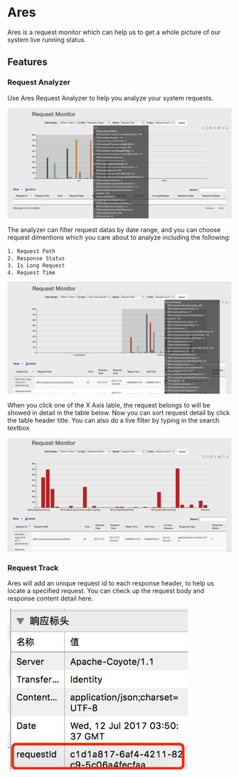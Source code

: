 # Ares

Ares is  a request monitor which can help us to get a whole picture of our system live running status.

## Features
### Request Analyzer
Use Ares Request Analyzer to help you analyze your system requests.

![Analyzer Area](/documents/images/ss1.png)

The analyzer can filter request datas by date range, and you can choose request dimentions which you care about to analyze including the following:

```
1. Request Path
2. Response Status
3. Is Long Request
4. Request Time
```

![Analyzer Area](/documents/images/ss4.png)

When you click one of the X Axis lable, the request belongs to will be showed in detail in the table below.
Now you can sort request detail by click the table header title.
You can also do a live filter by typing in the search textbox.

![Analyzer Area](/documents/images/ss2.png)

### Request Track
Ares will add an unique request id to each response header, to help us locate a specified request.
You can check up the request body and response content detail here.

![Analyzer Area](/documents/images/ss3.png)

